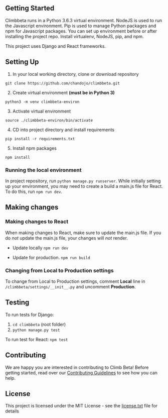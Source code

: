 ## Getting Started

Climbbeta runs in a Python 3.6.3 virtual environment. NodeJS is used to run the Javascript environment. Pip is used to manage Python packages and npm for Javascript packages. You can set up environment before or after installing the project repo. Install virtualenv, NodeJS, pip, and npm.

This project uses Django and React frameworks.

## Setting Up

1. In your local working directory, clone or download repository

  `git clone https://github.com/chandojo/climbbeta.git`

2. Create virtual environment **(must be in Python 3)**

  `python3 -m venv climbbeta-environ`

3. Activate virtual environment

  `source ./climbbeta-environ/bin/activate`

4. CD into project directory and install requirements

  `pip install -r requirements.txt`

5. Install npm packages

  `npm install`


### Running the local environment

In project repository, run `python manage.py runserver`.  While initially setting up your environment, you may need to create a build a main.js file for React.  To do this, run `npm run dev`.

## Making changes

### Making changes to React

When making changes to React, make sure to update the main.js file.  If you do *not* update the main.js file, your changes will *not* render.     

- Update locally
  `npm run dev`

- Update for production.
  `npm run build`

### Changing from Local to Production settings

To change from Local to Production settings, comment __Local__ line in `/climbbeta/settings/__init__.py` and uncomment __Production__.

## Testing
To run tests for Django:
1. `cd climbbeta` (root folder)
2. `python manage.py test`

To run test for React:
`npm test`

## Contributing

We are happy you are interested in contributing to Climb Beta! Before getting started, read over our [Contributing Guidelines](CONTRIBUTING.md) to see how you can help.

## License

This project is licensed under the MIT License - see the [license.txt](license.txt) file for details
